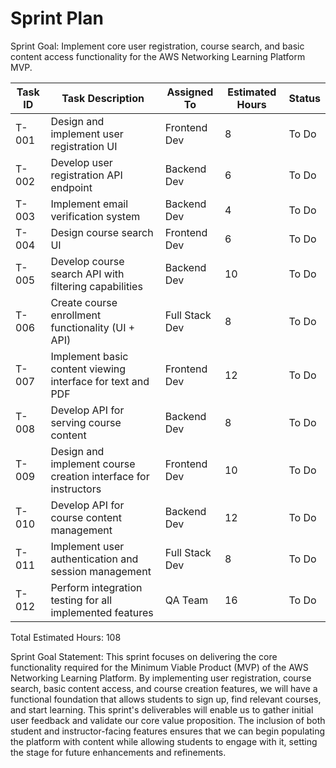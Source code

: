 # Sprint Plan

Sprint Goal: Implement core user registration, course search, and basic content access functionality for the AWS Networking Learning Platform MVP.

| Task ID | Task Description | Assigned To | Estimated Hours | Status |
|---------|------------------|-------------|-----------------|--------|
| T-001 | Design and implement user registration UI | Frontend Dev | 8 | To Do |
| T-002 | Develop user registration API endpoint | Backend Dev | 6 | To Do |
| T-003 | Implement email verification system | Backend Dev | 4 | To Do |
| T-004 | Design course search UI | Frontend Dev | 6 | To Do |
| T-005 | Develop course search API with filtering capabilities | Backend Dev | 10 | To Do |
| T-006 | Create course enrollment functionality (UI + API) | Full Stack Dev | 8 | To Do |
| T-007 | Implement basic content viewing interface for text and PDF | Frontend Dev | 12 | To Do |
| T-008 | Develop API for serving course content | Backend Dev | 8 | To Do |
| T-009 | Design and implement course creation interface for instructors | Frontend Dev | 10 | To Do |
| T-010 | Develop API for course content management | Backend Dev | 12 | To Do |
| T-011 | Implement user authentication and session management | Full Stack Dev | 8 | To Do |
| T-012 | Perform integration testing for all implemented features | QA Team | 16 | To Do |

Total Estimated Hours: 108

Sprint Goal Statement:
This sprint focuses on delivering the core functionality required for the Minimum Viable Product (MVP) of the AWS Networking Learning Platform. By implementing user registration, course search, basic content access, and course creation features, we will have a functional foundation that allows students to sign up, find relevant courses, and start learning. This sprint's deliverables will enable us to gather initial user feedback and validate our core value proposition. The inclusion of both student and instructor-facing features ensures that we can begin populating the platform with content while allowing students to engage with it, setting the stage for future enhancements and refinements.
